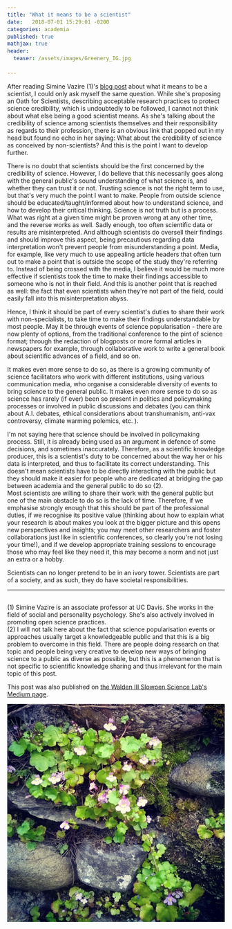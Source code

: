 ```yaml
---
title: "What it means to be a scientist"
date:   2018-07-01 15:29:01 -0200
categories: academia
published: true
mathjax: true
header:
  teaser: /assets/images/Greenery_IG.jpg

---
```


After reading Simine Vazire (1)'s [blog post](http://sometimesimwrong.typepad.com/wrong/2018/01/oath-for-scientists.html) about what it means to be a scientist, I could only ask myself the same question.
While she's proposing an Oath for Scientists, describing acceptable research practices to protect science 
credibility, which is undoubtedly to be followed, I cannot not think about what else being a good scientist means.
As she's talking about the credibility of science among scientists themselves and their responsibility as regards to 
their profession, there is an obvious link that popped out in my head but found no echo in her saying: 
What about the credibility of science as conceived by non-scientists?
And this is the point I want to develop further. 

There is no doubt that scientists should be the first concerned by the credibility of science.
However, I do believe that this necessarily goes along with the general public's sound understanding of what science is, and whether they can trust it or not. 
Trusting science is not the right term to use, but that's very much the point I want to make. 
People from outside science should be educated/taught/informed about how to understand science, and how to develop their critical thinking.
Science is not truth but is a process. What was right at a given time might be proven wrong at any other time, and the reverse
works as well. 
Sadly enough, too often scientific data or results are misinterpreted. And although scientists do oversell their findings and should improve this aspect, being precautious regarding data interpretation won't prevent people from misunderstanding a point. Media, for example, like very much to use appealing article headers that often turn out to make a point that is outside the scope of the study they're referring to. 
Instead of being crossed with the media, I believe it would be much more effective if scientists took the time to make their findings accessible to someone who is not in their field.
And this is another point that is reached as well: the fact that even scientists when they're not part of the field, could easily fall into this misinterpretation abyss. 

Hence, I think it should be part of every scientist's duties to share their work with non-specialists, to take time to make their findings understandable by most people. May it be through events of science popularisation - there are now plenty of options, from the traditional conference to the pint of science format; through the redaction of blogposts or more formal articles in newspapers for example, through collaborative work to write a general book about scientific advances of a field, and so on.

It makes even more sense to do so, as there is a growing community of science facilitators who work with different institutions, using various communication media, who organise a considerable diversity of events to bring science to the general public. 
It makes even more sense to do so as science has rarely (if ever) been so present in politics and policymaking processes or involved in public discussions and debates (you can think about A.I. debates, ethical considerations about transhumanism, anti-vax controversy, climate warming polemics, etc. ).

I'm not saying here that science should be involved in policymaking process. Still, it is already being used as an argument in defence of some decisions, and sometimes inaccurately. 
Therefore, as a scientific knowledge producer, this is a scientist's duty to be concerned about the way her or his data is interpreted, and thus to facilitate its correct understanding. This doesn't mean scientists have to be directly interacting with the public but they should make it easier for people who are dedicated at bridging the gap between academia and the general public to do so (2). <br>
Most scientists are willing to share their work with the general public but one of the main obstacle to do so is the lack of time. Therefore, if we emphasise strongly enough that this should be part of the professional duties, if we recognise its positive value (thinking about how to explain what your research is about makes you look at the bigger picture and this opens new perspectives and insights; you may meet other researchers and foster collaborations just like in scientific conferences, so clearly you're not losing your time!), and if we develop appropriate training sessions to encourage those who may feel like they need it, this may become a norm and not just an extra or a hobby.

Scientists can no longer pretend to be in an ivory tower. Scientists are part of a society, and as such, they do have societal responsibilities. 


--------------------
<br>
(1) Simine Vazire is an associate professor at UC Davis. She works in the field of social and personality psychology. She's also actively involved in promoting open science practices. <br>
(2) I will not talk here about the fact that science popularisation events or approaches usually target a knowledgeable public and that this is a big problem to overcome in this field. There are people doing research on that topic and people being very creative to develop new ways of bringing science to a public as diverse as possible, but this is a phenomenon that is not specific to scientific knowledge sharing and thus irrelevant for the main topic of this post.


This post was also published on [the Walden III Slowpen Science Lab's Medium page](https://medium.com/@slowpenscience/what-it-means-to-be-a-scientist-40dffa96ff9f).


![Picture_Greenery](/assets/images/Greenery_IG.jpg)
